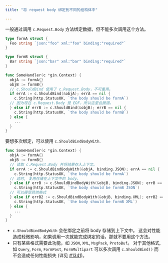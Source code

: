 ```yaml
---
title: "将 request body 绑定到不同的结构体中"

---
```


一般通过调用 `c.Request.Body` 方法绑定数据，但不能多次调用这个方法。

```go
type formA struct {
  Foo string `json:"foo" xml:"foo" binding:"required"`
}

type formB struct {
  Bar string `json:"bar" xml:"bar" binding:"required"`
}

func SomeHandler(c *gin.Context) {
  objA := formA{}
  objB := formB{}
  // c.ShouldBind 使用了 c.Request.Body，不可重用。
  if errA := c.ShouldBind(&objA); errA == nil {
    c.String(http.StatusOK, `the body should be formA`)
  // 因为现在 c.Request.Body 是 EOF，所以这里会报错。
  } else if errB := c.ShouldBind(&objB); errB == nil {
    c.String(http.StatusOK, `the body should be formB`)
  } else {
    ...
  }
}
```

要想多次绑定，可以使用 `c.ShouldBindBodyWith`.

```go
func SomeHandler(c *gin.Context) {
  objA := formA{}
  objB := formB{}
  // 读取 c.Request.Body 并将结果存入上下文。
  if errA := c.ShouldBindBodyWith(&objA, binding.JSON); errA == nil {
    c.String(http.StatusOK, `the body should be formA`)
  // 这时, 复用存储在上下文中的 body。
  } else if errB := c.ShouldBindBodyWith(&objB, binding.JSON); errB == nil {
    c.String(http.StatusOK, `the body should be formB JSON`)
  // 可以接受其他格式
  } else if errB2 := c.ShouldBindBodyWith(&objB, binding.XML); errB2 == nil {
    c.String(http.StatusOK, `the body should be formB XML`)
  } else {
    ...
  }
}
```

* `c.ShouldBindBodyWith` 会在绑定之前将 body 存储到上下文中。 这会对性能造成轻微影响，如果调用一次就能完成绑定的话，那就不要用这个方法。
* 只有某些格式需要此功能，如 `JSON`, `XML`, `MsgPack`,
`ProtoBuf`。 对于其他格式, 如 `Query`, `Form`, `FormPost`, `FormMultipart`
可以多次调用 `c.ShouldBind()` 而不会造成任何性能损失 (详见 [#1341](https://github.com/gin-gonic/gin/pull/1341))。
